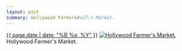 ```yaml
---
layout: post
summary: Hollywood Farmer&#x27;s Market.
---
```


<p>
  <time><a href="/248">{{ page.date | date: "%B %e, %Y" }}</a></time>
  <a href="/248"><img src="{{ site.assets_url }}/248-640.jpg" srcset="{{ site.assets_url }}/248-1280.jpg 1280w, {{ site.assets_url }}/248-960.jpg 960w, {{ site.assets_url }}/248-640.jpg 640w, {{ site.assets_url }}/248-320.jpg 320w" sizes="(min-width: 700px) 50vw, calc(100vw - 2rem)" alt="Hollywood Farmer&#x27;s Market." /></a>
  <span>Hollywood Farmer&#x27;s Market.</span>
</p>
